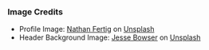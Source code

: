 ### Image Credits

- Profile Image: [Nathan Fertig](https://unsplash.com/@nathanfertig) on [Unsplash](https://unsplash.com/)
- Header Background Image: [Jesse Bowser](https://unsplash.com/@jessebowser) on [Unsplash](https://unsplash.com/)
